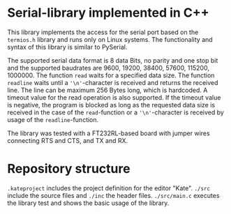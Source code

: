# Serial-library implemented in C++

This library implements the access for the serial port based on the ```termios.h``` library and runs only on Linux systems.
The functionality and syntax of this library is similar to PySerial.

The supported serial data format is 8 data Bits, no parity and one stop bit and the supported baudrates are 9600, 19200, 38400, 57600, 115200, 1000000.
The function ```read``` waits for a specified data size.
The function ```readline``` waits until a ```'\n'```-character is received and returns the received line.
The line can be maximum 256 Bytes long, which is hardcoded.
A timeout value for the read operation is also supported.
If the timeout value is negative, the program is blocked as long as the requested data size is received in the case of the ```read```-function or a ```'\n'```-character is received by usage of the ```readline```-function.

The library was tested with a FT232RL-based board with jumper wires connecting RTS and CTS, and TX and RX.



# Repository structure

```.kateproject``` includes the project definition for the editor "Kate".
```./src``` include the source files and ```./inc``` the header files.
```./src/main.c``` executes the library test and shows the basic usage of the library.




